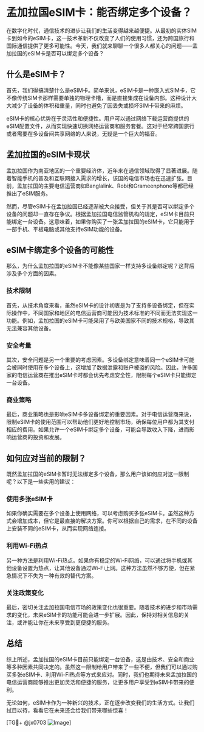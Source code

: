 # 孟加拉国eSIM卡：能否绑定多个设备？

在数字化时代，通信技术的进步让我们的生活变得越来越便捷。从最初的实体SIM卡到如今的eSIM卡，这一技术革新不仅改变了人们的使用习惯，还为跨国旅行和国际通信提供了更多可能性。今天，我们就来聊聊一个很多人都关心的问题——孟加拉国的eSIM卡是否可以绑定多个设备？

## 什么是eSIM卡？

首先，我们得搞清楚什么是eSIM卡。简单来说，eSIM卡是一种嵌入式SIM卡，它不像传统SIM卡那样需要单独的物理卡槽，而是直接集成在设备内部。这种设计大大减少了设备的体积和重量，同时也避免了因丢失或损坏SIM卡带来的麻烦。

eSIM卡的核心优势在于灵活性和便捷性。用户可以通过网络下载运营商提供的eSIM配置文件，从而实现快速切换网络运营商和服务套餐。这对于经常跨国旅行或者需要在多设备间共享网络的人来说，无疑是一个巨大的福音。

## 孟加拉国的eSIM卡现状

孟加拉国作为南亚地区的一个重要经济体，近年来在通信领域取得了显著进展。随着智能手机的普及和互联网接入需求的增长，该国的电信市场也在迅速扩张。目前，孟加拉国的主要电信运营商如Banglalink、Robi和Grameenphone等都已经推出了eSIM服务。

然而，尽管eSIM卡在孟加拉国已经逐渐被大众接受，但关于其是否可以绑定多个设备的问题却一直存在争议。根据孟加拉国电信监管机构的规定，eSIM卡目前只能绑定一台设备。这意味着，如果你购买了一张孟加拉国的eSIM卡，它只能用于一部手机、平板电脑或其他支持eSIM功能的设备。

## eSIM卡绑定多个设备的可能性

那么，为什么孟加拉国的eSIM卡不能像某些国家一样支持多设备绑定呢？这背后涉及多个方面的因素。

### 技术限制

首先，从技术角度来看，虽然eSIM卡的设计初衷是为了支持多设备绑定，但在实际操作中，不同国家和地区的电信运营商可能因为技术标准的不同而无法实现这一功能。例如，孟加拉国的eSIM卡可能采用了与欧美国家不同的技术规格，导致其无法兼容其他设备。

### 安全考量

其次，安全问题是另一个重要的考虑因素。多设备绑定意味着同一个eSIM卡可能会被同时使用在多个设备上，这增加了数据泄露和账户被盗的风险。因此，许多国家的电信运营商在推出eSIM卡时都会优先考虑安全性，限制每个eSIM卡只能绑定一台设备。

### 商业策略

最后，商业策略也是影响eSIM卡多设备绑定的重要因素。对于电信运营商来说，限制eSIM卡的使用范围可以帮助他们更好地控制市场，确保每位用户都为其支付相应的费用。如果允许一个eSIM卡绑定多个设备，可能会导致收入下降，进而影响运营商的投资和发展。

## 如何应对当前的限制？

既然孟加拉国的eSIM卡暂时无法绑定多个设备，那么用户该如何应对这一限制呢？以下是一些实用的建议：

### 使用多张eSIM卡

如果你确实需要在多个设备上使用网络，可以考虑购买多张eSIM卡。虽然这种方式会增加成本，但它是最直接的解决方案。你可以根据自己的需求，在不同的设备上安装不同的eSIM卡，从而实现网络连接。

### 利用Wi-Fi热点

另一种方法是利用Wi-Fi热点。如果你有稳定的Wi-Fi网络，可以通过将手机或其他设备设置为热点，让其他设备通过Wi-Fi上网。这种方法虽然不够方便，但在紧急情况下不失为一种有效的替代方案。

### 关注政策变化

最后，密切关注孟加拉国电信市场的政策变化也很重要。随着技术的进步和市场需求的变化，未来eSIM卡的功能可能会进一步扩展。因此，保持对相关信息的关注，或许能让你在未来享受到更便捷的服务。

## 总结

综上所述，孟加拉国的eSIM卡目前只能绑定一台设备，这是由技术、安全和商业等多种因素共同决定的。虽然这一限制给用户带来了一些不便，但我们可以通过购买多张eSIM卡、利用Wi-Fi热点等方式来应对。同时，我们也期待未来孟加拉国的电信运营商能够推出更加灵活和便捷的服务，让更多用户享受到eSIM卡带来的便利。

无论如何，eSIM卡作为一种新兴的技术，正在逐步改变我们的生活方式。让我们拭目以待，看看它在未来还会给我们带来哪些惊喜！

[TG💪+ @jx0703 ![Image](https://github.com/user-attachments/assets/dbca1d08-cadb-493c-b0ec-ad6f7a83f270)]